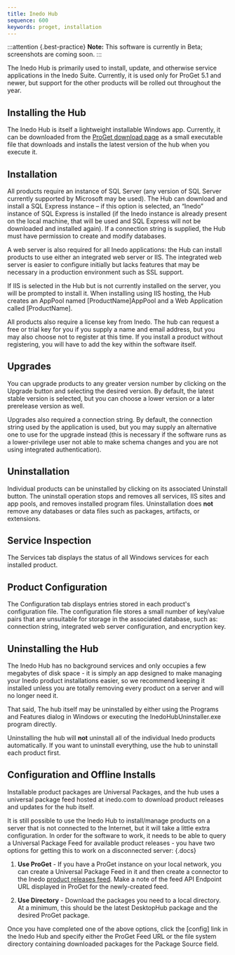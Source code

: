 ```yaml
---
title: Inedo Hub
sequence: 600
keywords: proget, installation
---
```

:::attention {.best-practice}
**Note:** This software is currently in Beta; screenshots are coming soon.
:::

The Inedo Hub is primarily used to install, update, and otherwise service applications in the Inedo Suite. Currently, it is used only for ProGet 5.1 and newer, but support for the other products will be rolled out throughout the year.

## Installing the Hub

The Inedo Hub is itself a lightweight installable Windows app. Currently, it can be downloaded from the [ProGet download page](/proget/download) as a small executable file that downloads and installs the latest version of the hub when you execute it.

## Installation

All products require an instance of SQL Server (any version of SQL Server currently supported by Microsoft may be used). The Hub can download and install a SQL Express instance – if this option is selected, an “Inedo” instance of SQL Express is installed (if the Inedo instance is already present on the local machine, that will be used and SQL Express will not be downloaded and installed again). If a connection string is supplied, the Hub must have permission to create and modify databases.

A web server is also required for all Inedo applications: the Hub can install products to use either an integrated web server or IIS. The integrated web server is easier to configure initially but lacks features that may be necessary in a production environment such as SSL support.

If IIS is selected in the Hub but is not currently installed on the server, you will be prompted to install it. When installing using IIS hosting, the Hub creates an AppPool named [ProductName]AppPool and a Web Application called [ProductName].

All products also require a license key from Inedo. The hub can request a free or trial key for you if you supply a name and email address, but you may also choose not to register at this time. If you install a product without registering, you will have to add the key within the software itself.

## Upgrades

You can upgrade products to any greater version number by clicking on the Upgrade button and selecting the desired version. By default, the latest stable version is selected, but you can choose a lower version or a later prerelease version as well.

Upgrades also required a connection string. By default, the connection string used by the application is used, but you may supply an alternative one to use for the upgrade instead (this is necessary if the software runs as a lower-privilege user not able to make schema changes and you are not using integrated authentication).

## Uninstallation

Individual products can be uninstalled by clicking on its associated Uninstall button. The uninstall operation stops and removes all services, IIS sites and app pools, and removes installed program files. Uninstallation does **not** remove any databases or data files such as packages, artifacts, or extensions.

## Service Inspection

The Services tab displays the status of all Windows services for each installed product.

## Product Configuration

The Configuration tab displays entries stored in each product's configuration file. The configuration file stores a small number of key/value pairs that are unsuitable for storage in the associated database, such as: connection string, integrated web server configuration, and encryption key.

## Uninstalling the Hub

The Inedo Hub has no background services and only occupies a few megabytes of disk space - it is simply an app designed to make managing your Inedo product installations easier, so we recommend keeping it installed unless you are totally removing every product on a server and will no longer need it.

That said, The hub itself may be uninstalled by either using the Programs and Features dialog in Windows or executing the InedoHubUninstaller.exe program directly.

Uninstalling the hub will **not** uninstall all of the individual Inedo products automatically. If you want to uninstall everything, use the hub to uninstall each product first.

## Configuration and Offline Installs

Installable product packages are Universal Packages, and the hub uses a universal package feed hosted at inedo.com to download product releases and updates for the hub itself.

It is still possible to use the Inedo Hub to install/manage products on a server that is not connected to the Internet, but it will take a little extra configuration. In order for the software to work, it needs to be able to query a Universal Package Feed for available product releases - you have two options for getting this to work on a disconnected server:
{.docs}
1. **Use ProGet** - If you have a ProGet instance on your local network, you can create a Universal Package Feed in it and then create a connector to the Inedo [product releases feed](https://inedo.com/products/feed). Make a note of the feed API Endpoint URL displayed in ProGet for the newly-created feed.

2. **Use Directory** - Download the packages you need to a local directory. At a minimum, this should be the latest DesktopHub package and the desired ProGet package.

Once you have completed one of the above options, click the [config] link in the Inedo Hub and specify either the ProGet Feed URL or the file system directory containing downloaded packages for the Package Source field.
